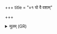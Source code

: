 +++
title = "०१ यो वै वशाम्"

+++
<details><summary>मूलम् (GR)</summary>

यो वै वशां देवयते  
पचते वाहुताममा ।  
मृत्योः स बध्यते पाशे  
देवानां च यमस्य च ॥
</details>